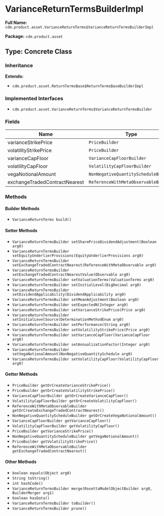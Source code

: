# VarianceReturnTermsBuilderImpl

**Full Name:** `cdm.product.asset.VarianceReturnTerms$VarianceReturnTermsBuilderImpl`

**Package:** `cdm.product.asset`

## Type: Concrete Class

### Inheritance

**Extends:**
- `cdm.product.asset.ReturnTermsBase$ReturnTermsBaseBuilderImpl`

### Implemented Interfaces

- `cdm.product.asset.VarianceReturnTerms$VarianceReturnTermsBuilder`

### Fields

| Name | Type | Description |
|------|------|-------------|
| varianceStrikePrice | `PriceBuilder` |  |
| volatilityStrikePrice | `PriceBuilder` |  |
| varianceCapFloor | `VarianceCapFloorBuilder` |  |
| volatilityCapFloor | `VolatilityCapFloorBuilder` |  |
| vegaNotionalAmount | `NonNegativeQuantityScheduleBuilder` |  |
| exchangeTradedContractNearest | `ReferenceWithMetaObservableBuilder` |  |

### Methods

#### Builder Methods

- `VarianceReturnTerms build()`

#### Setter Methods

- `VarianceReturnTermsBuilder setSharePriceDividendAdjustment(Boolean arg0)`
- `VarianceReturnTermsBuilder setEquityUnderlierProvisions(EquityUnderlierProvisions arg0)`
- `VarianceReturnTermsBuilder setExchangeTradedContractNearest(ReferenceWithMetaObservable arg0)`
- `VarianceReturnTermsBuilder setExchangeTradedContractNearestValue(Observable arg0)`
- `VarianceReturnTermsBuilder setValuationTerms(ValuationTerms arg0)`
- `VarianceReturnTermsBuilder setInitialLevel(BigDecimal arg0)`
- `VarianceReturnTermsBuilder setDividendApplicability(DividendApplicability arg0)`
- `VarianceReturnTermsBuilder setMeanAdjustment(Boolean arg0)`
- `VarianceReturnTermsBuilder setExpectedN(Integer arg0)`
- `VarianceReturnTermsBuilder setVarianceStrikePrice(Price arg0)`
- `VarianceReturnTermsBuilder setInitialLevelSource(DeterminationMethodEnum arg0)`
- `VarianceReturnTermsBuilder setPerformance(String arg0)`
- `VarianceReturnTermsBuilder setVolatilityStrikePrice(Price arg0)`
- `VarianceReturnTermsBuilder setVarianceCapFloor(VarianceCapFloor arg0)`
- `VarianceReturnTermsBuilder setAnnualizationFactor(Integer arg0)`
- `VarianceReturnTermsBuilder setVegaNotionalAmount(NonNegativeQuantitySchedule arg0)`
- `VarianceReturnTermsBuilder setVolatilityCapFloor(VolatilityCapFloor arg0)`

#### Getter Methods

- `PriceBuilder getOrCreateVarianceStrikePrice()`
- `PriceBuilder getOrCreateVolatilityStrikePrice()`
- `VarianceCapFloorBuilder getOrCreateVarianceCapFloor()`
- `VolatilityCapFloorBuilder getOrCreateVolatilityCapFloor()`
- `ReferenceWithMetaObservableBuilder getOrCreateExchangeTradedContractNearest()`
- `NonNegativeQuantityScheduleBuilder getOrCreateVegaNotionalAmount()`
- `VarianceCapFloorBuilder getVarianceCapFloor()`
- `VolatilityCapFloorBuilder getVolatilityCapFloor()`
- `PriceBuilder getVarianceStrikePrice()`
- `NonNegativeQuantityScheduleBuilder getVegaNotionalAmount()`
- `PriceBuilder getVolatilityStrikePrice()`
- `ReferenceWithMetaObservableBuilder getExchangeTradedContractNearest()`

#### Other Methods

- `boolean equals(Object arg0)`
- `String toString()`
- `int hashCode()`
- `VarianceReturnTermsBuilder merge(RosettaModelObjectBuilder arg0, BuilderMerger arg1)`
- `boolean hasData()`
- `VarianceReturnTermsBuilder toBuilder()`
- `VarianceReturnTermsBuilder prune()`

